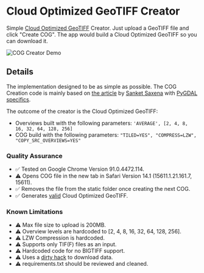 # Cloud Optimized GeoTIFF Creator
Simple [Cloud Optimized GeoTIFF](https://www.cogeo.org/) Creator. Just upload a GeoTIFF file and click "Create COG". The app would build a Cloud Optimized GeoTIFF so you can download it.

![COG Creator Demo](https://cogviewerapp.s3.eu-central-1.amazonaws.com/cogcreator.gif)

## Details
The implementation designed to be as simple as possible. The COG Creation code is mainly based on [the article](https://medium.com/@saxenasanket135/cog-overview-and-how-to-create-and-validate-a-cloud-optimised-geotiff-b39e671ff013) by [Sanket Saxena](https://medium.com/@saxenasanket135) with [PyGDAL specifics](https://stackoverflow.com/a/50949172).

The outcome of the creator is the Cloud Optimized GeoTIFF: 
- Overviews built with the following parameters: `'AVERAGE', [2, 4, 8, 16, 32, 64, 128, 256]`
- COG build with the following parameters: `"TILED=YES", "COMPRESS=LZW", "COPY_SRC_OVERVIEWS=YES"`

### Quality Assurance
- ✅ Tested on Google Chrome Version 91.0.4472.114.
- :warning: Opens COG file in the new tab in Safari Version 14.1 (15611.1.21.161.7, 15611).
- ✅ Removes the file from the static folder once creating the next COG.
- ✅ Generates [valid](https://share.streamlit.io/mykolakozyr/cogvalidator/main/app/app.py) Cloud Optimized GeoTIFF.
### Known Limitations
- :warning: Max file size to upload is 200MB.
- :warning: Overview levels are hardcoded to [2, 4, 8, 16, 32, 64, 128, 256].
- :warning: LZW Compression is hardcoded.
- :warning: Supports only TIF(F) files as an input.
- :warning: Hardcoded code for no BIGTIFF support.
- :warning: Uses a [dirty hack](https://github.com/streamlit/streamlit/issues/400#issuecomment-648580840) to download data.
- :warning: requirements.txt should be reviewed and cleaned.
